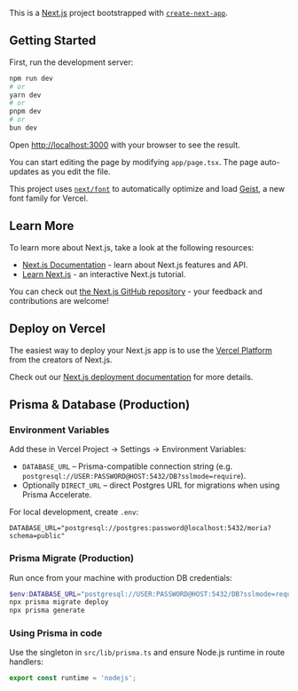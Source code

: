 This is a [Next.js](https://nextjs.org) project bootstrapped with [`create-next-app`](https://nextjs.org/docs/app/api-reference/cli/create-next-app).

## Getting Started

First, run the development server:

```bash
npm run dev
# or
yarn dev
# or
pnpm dev
# or
bun dev
```

Open [http://localhost:3000](http://localhost:3000) with your browser to see the result.

You can start editing the page by modifying `app/page.tsx`. The page auto-updates as you edit the file.

This project uses [`next/font`](https://nextjs.org/docs/app/building-your-application/optimizing/fonts) to automatically optimize and load [Geist](https://vercel.com/font), a new font family for Vercel.

## Learn More

To learn more about Next.js, take a look at the following resources:

- [Next.js Documentation](https://nextjs.org/docs) - learn about Next.js features and API.
- [Learn Next.js](https://nextjs.org/learn) - an interactive Next.js tutorial.

You can check out [the Next.js GitHub repository](https://github.com/vercel/next.js) - your feedback and contributions are welcome!

## Deploy on Vercel

The easiest way to deploy your Next.js app is to use the [Vercel Platform](https://vercel.com/new?utm_medium=default-template&filter=next.js&utm_source=create-next-app&utm_campaign=create-next-app-readme) from the creators of Next.js.

Check out our [Next.js deployment documentation](https://nextjs.org/docs/app/building-your-application/deploying) for more details.

## Prisma & Database (Production)

### Environment Variables

Add these in Vercel Project → Settings → Environment Variables:

- `DATABASE_URL` – Prisma-compatible connection string (e.g. `postgresql://USER:PASSWORD@HOST:5432/DB?sslmode=require`).
- Optionally `DIRECT_URL` – direct Postgres URL for migrations when using Prisma Accelerate.

For local development, create `.env`:

```
DATABASE_URL="postgresql://postgres:password@localhost:5432/moria?schema=public"
```

### Prisma Migrate (Production)

Run once from your machine with production DB credentials:

```powershell
$env:DATABASE_URL="postgresql://USER:PASSWORD@HOST:5432/DB?sslmode=require"
npx prisma migrate deploy
npx prisma generate
```

### Using Prisma in code

Use the singleton in `src/lib/prisma.ts` and ensure Node.js runtime in route handlers:

```ts
export const runtime = 'nodejs';
```